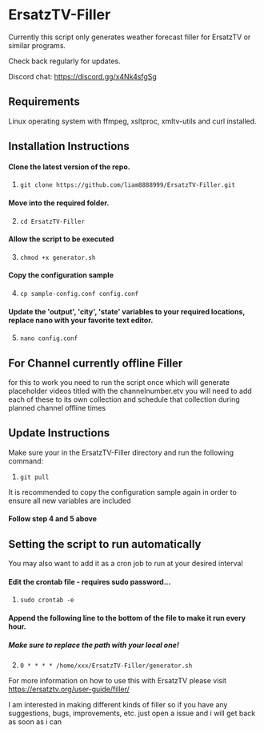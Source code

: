 # ErsatzTV-Filler
 Currently this script only generates weather forecast filler for ErsatzTV or similar programs.

 Check back regularly for updates.

Discord chat: https://discord.gg/x4Nk4sfgSg

## Requirements
Linux operating system with ffmpeg, xsltproc, xmltv-utils and curl installed.

## Installation Instructions
#### Clone the latest version of the repo.
1. `git clone https://github.com/liam8888999/ErsatzTV-Filler.git`
#### Move into the required folder.
2. `cd ErsatzTV-Filler`
#### Allow the script to be executed
3. `chmod +x generator.sh`
#### Copy the configuration sample
4. `cp sample-config.conf config.conf`
#### Update the 'output', 'city', 'state' variables to your required locations, replace nano with your favorite text editor.
5. `nano config.conf`


## For Channel currently offline Filler
for this to work you need to run the script once
which will generate placeholder videos titled with the channelnumber.etv
you will need to add each of these to its own collection and schedule that collection
during planned channel offline times

## Update Instructions
Make sure your in the ErsatzTV-Filler directory and run the following command:
1. `git pull`

It is recommended to copy the configuration sample again in order to ensure all new variables are included
#### Follow step 4 and 5 above

## Setting the script to run automatically
You may also want to add it as a cron job to run at your desired interval
#### Edit the crontab file - requires sudo password...
1. `sudo crontab -e`
#### Append the following line to the bottom of the file to make it run every hour.
##### Make sure to replace the path with your local one!
2. `0 * * * * /home/xxx/ErsatzTV-Filler/generator.sh`


For more information on how to use this with ErsatzTV please visit https://ersatztv.org/user-guide/filler/





 I am interested in making different kinds of filler so if you have any suggestions, bugs, improvements, etc. just open a issue and i will get back as soon as i can
